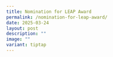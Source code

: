 ```yaml
---
title: Nomination for LEAP Award
permalink: /nomination-for-leap-award/
date: 2025-03-24
layout: post
description: ""
image: ""
variant: tiptap
---
```

